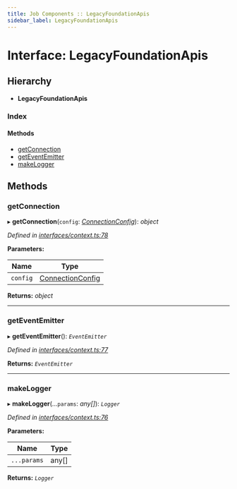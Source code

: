 ```yaml
---
title: Job Components :: LegacyFoundationApis
sidebar_label: LegacyFoundationApis
---
```


# Interface: LegacyFoundationApis

## Hierarchy

* **LegacyFoundationApis**

### Index

#### Methods

* [getConnection](legacyfoundationapis.md#getconnection)
* [getEventEmitter](legacyfoundationapis.md#geteventemitter)
* [makeLogger](legacyfoundationapis.md#makelogger)

## Methods

###  getConnection

▸ **getConnection**(`config`: *[ConnectionConfig](connectionconfig.md)*): *object*

*Defined in [interfaces/context.ts:78](https://github.com/terascope/teraslice/blob/e480fc67/packages/job-components/src/interfaces/context.ts#L78)*

**Parameters:**

Name | Type |
------ | ------ |
`config` | [ConnectionConfig](connectionconfig.md) |

**Returns:** *object*

___

###  getEventEmitter

▸ **getEventEmitter**(): *`EventEmitter`*

*Defined in [interfaces/context.ts:77](https://github.com/terascope/teraslice/blob/e480fc67/packages/job-components/src/interfaces/context.ts#L77)*

**Returns:** *`EventEmitter`*

___

###  makeLogger

▸ **makeLogger**(...`params`: *any[]*): *`Logger`*

*Defined in [interfaces/context.ts:76](https://github.com/terascope/teraslice/blob/e480fc67/packages/job-components/src/interfaces/context.ts#L76)*

**Parameters:**

Name | Type |
------ | ------ |
`...params` | any[] |

**Returns:** *`Logger`*

